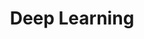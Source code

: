 ---
layout: page
title: Deep Learning
description: Nerual network, Image classification 
img: assets/img/deep-learning.jpg
importance: 1
category: Courses
related_publications: einstein1956investigations, einstein1950meaning
---
